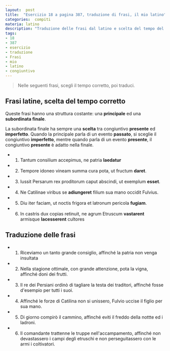 ```yaml
---
layout:  post
title:  "Esercizio 18 a pagina 387, traduzione di frasi, il mio latino"
categories:  compiti
materia: latino
description: "Traduzione delle frasi dal latino e scelta del tempo del congiuntivo appropriato."
tags:
- 18
- 387
- esercizio
- traduzione
- Frasi
- mio
- latino
- congiuntivo
---
```


> Nelle seguenti frasi, scegli il tempo corretto, poi traduci.

## Frasi latine, scelta del tempo corretto

Queste frasi hanno una struttura costante: una **principale** ed una **subordinata finale**. 

La subordinata finale ha sempre una **scelta** tra congiuntivo **presente** ed **imperfetto**. 
Quando la principale parla di un evento **passato**, si sceglie il congiuntivo **imperfetto**, mentre quando parla di un evento **presente**, il congiuntivo **presente** è adatto nella finale.

* 1) Tantum consilium accepimus, ne patria **laedatur**

* 2) Tempore idoneo vineam summa cura pota, ut fructum **daret**.

* 3) Iussit Persarum rex proditorum caput abscindi, ut exemplum **esset**.

* 4) Ne Catilinae viribus se **adiungeret** filium sua mano occidit Fulvius.

* 5) Diu iter faciam, ut noctis frigora et latronum pericola **fugiam**.

* 6) In castris dux copias retinuit, ne agrum Etruscum **vastarent** armisque **lacesserent** cultores

## Traduzione delle frasi

* 1) Riceviamo un tanto grande consiglio, affinché la patria non venga insultata

* 2) Nella stagione ottimale, con grande attenzione, pota la vigna, affinché doni dei frutti.

* 3) Il re dei Persiani ordinò di tagliare la testa dei traditori, affinché fosse d'esempio per tutti i suoi.

* 4) Affinché le forze di Catilina non si unissero, Fulvio uccise il figlio per sua mano.

* 5) Di giorno compirò il cammino, affinché eviti il freddo della nottte ed i ladroni.

* 6) Il comandante trattenne le truppe nell'accampamento, affinché non devastassero i campi degli etruschi e non perseguitassero con le armi i coltivatori.
